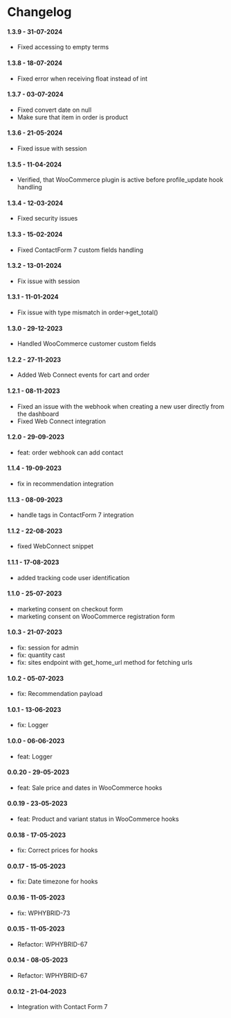 Changelog
=========

#### 1.3.9 - 31-07-2024
- Fixed accessing to empty terms

#### 1.3.8 - 18-07-2024
- Fixed error when receiving float instead of int

#### 1.3.7 - 03-07-2024
- Fixed convert date on null
- Make sure that item in order is product

#### 1.3.6 - 21-05-2024
- Fixed issue with session

#### 1.3.5 - 11-04-2024
- Verified, that WooCommerce plugin is active before profile_update hook handling

#### 1.3.4 - 12-03-2024
- Fixed security issues

#### 1.3.3 - 15-02-2024
- Fixed ContactForm 7 custom fields handling

#### 1.3.2 - 13-01-2024
- Fix issue with session

#### 1.3.1 - 11-01-2024
- Fix issue with type mismatch in order->get_total()

#### 1.3.0 - 29-12-2023
- Handled WooCommerce customer custom fields

#### 1.2.2 - 27-11-2023
- Added Web Connect events for cart and order

#### 1.2.1 - 08-11-2023
- Fixed an issue with the webhook when creating a new user directly from the dashboard
- Fixed Web Connect integration

#### 1.2.0 - 29-09-2023
- feat: order webhook can add contact     

#### 1.1.4 - 19-09-2023
- fix in recommendation integration

#### 1.1.3 - 08-09-2023
- handle tags in ContactForm 7 integration

#### 1.1.2 - 22-08-2023
- fixed WebConnect snippet

#### 1.1.1 - 17-08-2023
- added tracking code user identification

#### 1.1.0 - 25-07-2023
- marketing consent on checkout form
- marketing consent on WooCommerce registration form

#### 1.0.3 - 21-07-2023
- fix: session for admin
- fix: quantity cast
- fix: sites endpoint with get_home_url method for fetching urls

#### 1.0.2 - 05-07-2023
- fix: Recommendation payload

#### 1.0.1 - 13-06-2023
- fix: Logger

#### 1.0.0 - 06-06-2023
- feat: Logger

#### 0.0.20 - 29-05-2023
- feat: Sale price and dates in WooCommerce hooks

#### 0.0.19 - 23-05-2023
- feat: Product and variant status in WooCommerce hooks

#### 0.0.18 - 17-05-2023
- fix: Correct prices for hooks

#### 0.0.17 - 15-05-2023
- fix: Date timezone for hooks

#### 0.0.16 - 11-05-2023
- fix: WPHYBRID-73

#### 0.0.15 - 11-05-2023
- Refactor: WPHYBRID-67

#### 0.0.14 - 08-05-2023
- Refactor: WPHYBRID-67

#### 0.0.12 - 21-04-2023

- Integration with Contact Form 7